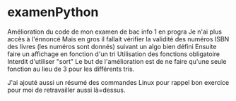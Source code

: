 # examenPython
Amélioration du code de mon examen de bac info 1 en progra 
Je n'ai plus accès à l'énnoncé 
Mais en gros il fallait vérifier la validité des numéros ISBN des livres (les numéros sont donnés) suivant un algo bien défini
Ensuite faire un affichage en fonction d'un tri
Utilisation des fonctions obligatoire
Interdit d'utiliser "sort"
Le but de l'amélioration est de ne faire qu'une seule fonction au lieu de 3 pour les différents tris. 


J'ai ajouté aussi un résumé des commandes Linux pour rappel bon exercice pour moi de retravailler aussi là=dessus. 

